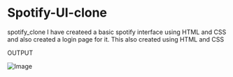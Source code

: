 # Spotify-UI-clone
spotify_clone
I have createed a basic spotify interface using HTML and CSS and also created a login page for it. This also created using HTML and CSS

OUTPUT

![Image](https://github.com/user-attachments/assets/b86d33bb-3f62-4692-99b6-0821896b775a)
